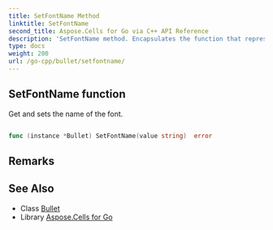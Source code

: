 ```yaml
---
title: SetFontName Method 
linktitle: SetFontName
second_title: Aspose.Cells for Go via C++ API Reference
description: 'SetFontName method. Encapsulates the function that represents setfontname in Go.'
type: docs
weight: 200
url: /go-cpp/bullet/setfontname/
---
```


## SetFontName function

Get and sets the name of the font.

```go

func (instance *Bullet) SetFontName(value string)  error

```

## Remarks


## See Also

* Class [Bullet](../)
* Library [Aspose.Cells for Go](../../)
